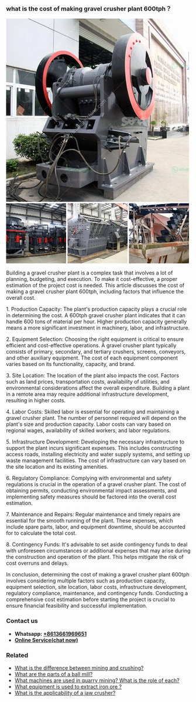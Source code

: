 <h3>what is the cost of making gravel crusher plant 600tph？</h3><img src='1701744918.jpg' alt=''><p>Building a gravel crusher plant is a complex task that involves a lot of planning, budgeting, and execution. To make it cost-effective, a proper estimation of the project cost is needed. This article discusses the cost of making a gravel crusher plant 600tph, including factors that influence the overall cost.</p><p>1. Production Capacity: The plant's production capacity plays a crucial role in determining the cost. A 600tph gravel crusher plant indicates that it can handle 600 tons of material per hour. Higher production capacity generally means a more significant investment in machinery, labor, and infrastructure.</p><p>2. Equipment Selection: Choosing the right equipment is critical to ensure efficient and cost-effective operations. A gravel crusher plant typically consists of primary, secondary, and tertiary crushers, screens, conveyors, and other auxiliary equipment. The cost of each equipment component varies based on its functionality, capacity, and brand.</p><p>3. Site Location: The location of the plant also impacts the cost. Factors such as land prices, transportation costs, availability of utilities, and environmental considerations affect the overall expenditure. Building a plant in a remote area may require additional infrastructure development, resulting in higher costs.</p><p>4. Labor Costs: Skilled labor is essential for operating and maintaining a gravel crusher plant. The number of personnel required will depend on the plant's size and production capacity. Labor costs can vary based on regional wages, availability of skilled workers, and labor regulations.</p><p>5. Infrastructure Development: Developing the necessary infrastructure to support the plant incurs significant expenses. This includes constructing access roads, installing electricity and water supply systems, and setting up waste management facilities. The cost of infrastructure can vary based on the site location and its existing amenities.</p><p>6. Regulatory Compliance: Complying with environmental and safety regulations is crucial in the operation of a gravel crusher plant. The cost of obtaining permits, conducting environmental impact assessments, and implementing safety measures should be factored into the overall cost estimation.</p><p>7. Maintenance and Repairs: Regular maintenance and timely repairs are essential for the smooth running of the plant. These expenses, which include spare parts, labor, and equipment downtime, should be accounted for to calculate the total cost.</p><p>8. Contingency Funds: It's advisable to set aside contingency funds to deal with unforeseen circumstances or additional expenses that may arise during the construction and operation of the plant. This helps mitigate the risk of cost overruns and delays.</p><p>In conclusion, determining the cost of making a gravel crusher plant 600tph involves considering multiple factors such as production capacity, equipment selection, site location, labor costs, infrastructure development, regulatory compliance, maintenance, and contingency funds. Conducting a comprehensive cost estimation before starting the project is crucial to ensure financial feasibility and successful implementation.</p><h3>Contact us</h3><ul><li><strong>Whatsapp:&nbsp;<a href="https://wa.me/8613661969651">+8613661969651</a></strong></li><li><a href="https://swt.shibang-china.com/?git&amp;zhl&amp;what is the cost of making gravel crusher plant 600tph？"><strong>Online Service(chat now)</strong></a></li></ul><h3>Related</h3><ul><li><a href='What is the difference between mining and crushing.md'>What is the difference between mining and crushing?</a></li><li><a href='What are the parts of a ball mill.md'>What are the parts of a ball mill?</a></li><li><a href='What machines are used in quarry mining What is the role of each.md'>What machines are used in quarry mining? What is the role of each?</a></li><li><a href='What equipment is used to extract iron ore .md'>What equipment is used to extract iron ore ?</a></li><li><a href='What is the applicability of a jaw crusher.md'>What is the applicability of a jaw crusher?</a></li></ul>
